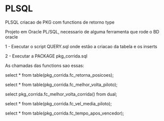 # PLSQL
PLSQL criacao de PKG com functions de retorno type

Projeto em Oracle PL/SQL, necessario de alguma ferramenta que rode o BD oracle

1 - Executar o script QUERY.sql onde estão a criacao da tabela e os inserts

2 - Executar a PACKAGE pkg_corrida.sql

As chamadas das functions sao essas:

select * from table(pkg_corrida.fc_retorna_posicoes);

select * from table(pkg_corrida.fc_melhor_volta_piloto);

select pkg_corrida.fc_melhor_volta_corrida() from dual;

select * from table(pkg_corrida.fc_vel_media_piloto);

select * from table(pkg_corrida.fc_tempo_apos_vencedor);
